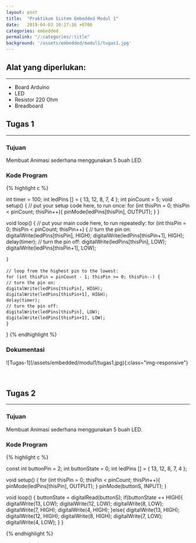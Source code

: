 ```yaml
---
layout: post
title:  "Praktikum Sistem Embedded Modul 1"
date:   2019-04-03 10:27:26 +0700
categories: embedded
permalink: "/:categories/:title"
background: '/assets/embedded/modul1/tugas1.jpg'
---
```


<h2>Alat yang diperlukan:</h2>
<hr>

<ul>
    <li>Board Arduino</li>
    <li>LED</li>
    <li>Resistor 220 Ohm</li>
    <li>Breadboard</li>
</ul>

<h2>Tugas 1</h2>
<hr>
<h3>Tujuan</h3>
Membuat Animasi sederhana menggunakan 5 buah LED.

<h3>Kode Program</h3>

{% highlight c %}

int timer = 100;
int ledPins [] = {
    13, 12, 8, 7, 4
};
int pinCount = 5;
void setup() {
    // put your setup code here, to run once:
    for (int thisPin = 0; thisPin < pinCount; thisPin++){
    pinMode(ledPins[thisPin], OUTPUT);
    }
}

void loop() {
    // put your main code here, to run repeatedly:
    for (int thisPin = 0; thisPin < pinCount; thisPin++) {
    // turn the pin on:
    digitalWrite(ledPins[thisPin], HIGH);
    digitalWrite(ledPins[thisPin+1], HIGH);
    delay(timer);
    // turn the pin off:
    digitalWrite(ledPins[thisPin], LOW);
    digitalWrite(ledPins[thisPin+1], LOW);

    }

    // loop from the highest pin to the lowest:
    for (int thisPin = pinCount - 1; thisPin >= 0; thisPin--) {
    // turn the pin on:
    digitalWrite(ledPins[thisPin], HIGH);
    digitalWrite(ledPins[thisPin+1], HIGH);
    delay(timer);
    // turn the pin off:
    digitalWrite(ledPins[thisPin], LOW);
    digitalWrite(ledPins[thisPin+1], LOW);
    }
}
{% endhighlight %}

<h3>Dokumentasi</h3>
![Tugas-1](/assets/embedded/modul1/tugas1.jpg){:class="img-responsive"}
<br><br><br>
<h2>Tugas 2</h2>
<hr>
<h3>Tujuan</h3>
Membuat Animasi sederhana menggunakan 5 buah LED.

<h3>Kode Program</h3>

{% highlight c %}

const int buttonPin = 2;
int buttonState = 0;
int ledPins [] = {
    13, 12, 8, 7, 4
};
                
void setup() {
    for (int thisPin = 0; thisPin < pinCount; thisPin++){
        pinMode(ledPins[thisPin], OUTPUT);
    }
    pinMode(buttonS, INPUT);
}
                
void loop() {
    buttonState = digitalRead(buttonS);
    if(buttonState == HIGH){
        digitalWrite(13, LOW);
        digitalWrite(12, LOW);
        digitalWrite(8, LOW);
        digitalWrite(7, HIGH);
        digitalWrite(4, HIGH);
    }else{
        digitalWrite(13, HIGH);
        digitalWrite(12, HIGH);
        digitalWrite(8, HIGH);
        digitalWrite(7, LOW);
        digitalWrite(4, LOW);
    }
}

{% endhighlight %}